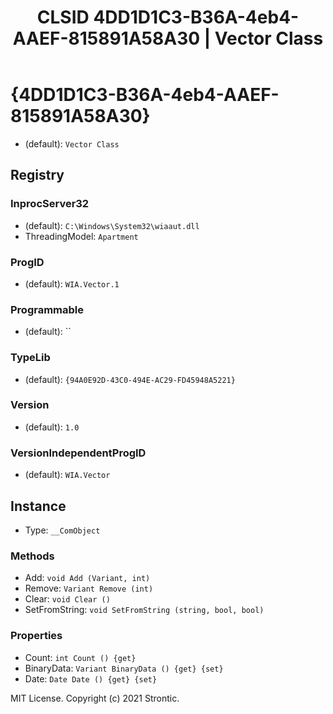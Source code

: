 ﻿---
title: "CLSID 4DD1D1C3-B36A-4eb4-AAEF-815891A58A30 | Vector Class"
excerpt: What is COM-Object CLSID 4DD1D1C3-B36A-4eb4-AAEF-815891A58A30?
---

# {4DD1D1C3-B36A-4eb4-AAEF-815891A58A30}

* (default): `Vector Class`

## Registry


### InprocServer32

* (default): `C:\Windows\System32\wiaaut.dll`
* ThreadingModel: `Apartment`

### ProgID

* (default): `WIA.Vector.1`

### Programmable

* (default): ``

### TypeLib

* (default): `{94A0E92D-43C0-494E-AC29-FD45948A5221}`

### Version

* (default): `1.0`

### VersionIndependentProgID

* (default): `WIA.Vector`

## Instance

* Type: `__ComObject`

### Methods

* Add: `void Add (Variant, int)`
* Remove: `Variant Remove (int)`
* Clear: `void Clear ()`
* SetFromString: `void SetFromString (string, bool, bool)`

### Properties

* Count: `int Count () {get} `
* BinaryData: `Variant BinaryData () {get} {set} `
* Date: `Date Date () {get} {set} `

MIT License. Copyright (c) 2021 Strontic.


